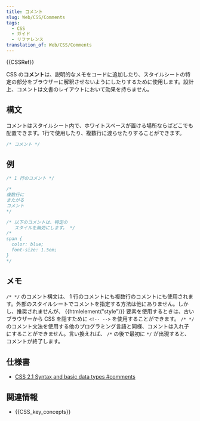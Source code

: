 ```yaml
---
title: コメント
slug: Web/CSS/Comments
tags:
  - CSS
  - ガイド
  - リファレンス
translation_of: Web/CSS/Comments
---
```

{{CSSRef}}

CSS の**コメント**は、説明的なメモをコードに追加したり、スタイルシートの特定の部分をブラウザーに解釈させないようにしたりするために使用します。設計上、コメントは文書のレイアウトにおいて効果を持ちません。

## 構文

コメントはスタイルシート内で、ホワイトスペースが置ける場所ならばどこでも配置できます。1行で使用したり、複数行に渡らせたりすることができます。

```css
/* コメント */
```

## 例

```css
/* 1 行のコメント */

/*
複数行に
またがる
コメント
*/

/* 以下のコメントは、特定の
   スタイルを無効にします。 */
/*
span {
  color: blue;
  font-size: 1.5em;
}
*/
```

## メモ

`/* */` のコメント構文は、 1 行のコメントにも複数行のコメントにも使用されます。外部のスタイルシートでコメントを指定する方法は他にありません。しかし、推奨されませんが、 {{htmlelement("style")}} 要素を使用するときは、古いブラウザーから CSS を隠すために `<!-- -->` を使用することができます。 `/* */` のコメント文法を使用する他のプログラミング言語と同様、コメントは入れ子にすることができません。言い換えれば、 `/*` の後で最初に `*/` が出現すると、コメントが終了します。

## 仕様書

- [CSS 2.1 Syntax and basic data types #comments](https://www.w3.org/TR/CSS21/syndata.html#comments)

## 関連情報

- {{CSS_key_concepts}}
